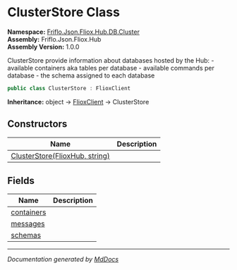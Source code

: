 ﻿<!--  
  <auto-generated>   
    The contents of this file were generated by a tool.  
    Changes to this file may be list if the file is regenerated  
  </auto-generated>   
-->

# ClusterStore Class

**Namespace:** [Friflo.Json.Fliox.Hub.DB.Cluster](../index.md)  
**Assembly:** Friflo.Json.Fliox.Hub  
**Assembly Version:** 1.0.0

ClusterStore provide information about databases hosted by the Hub:             \- available containers aka tables per database             \- available commands per database             \- the schema assigned to each database

```csharp
public class ClusterStore : FlioxClient
```

**Inheritance:** object → [FlioxClient](../../../Client/FlioxClient/index.md) → ClusterStore

## Constructors

| Name                                                    | Description |
| ------------------------------------------------------- | ----------- |
| [ClusterStore(FlioxHub, string)](constructors/index.md) |             |

## Fields

| Name                               | Description |
| ---------------------------------- | ----------- |
| [containers](fields/containers.md) |             |
| [messages](fields/messages.md)     |             |
| [schemas](fields/schemas.md)       |             |

___

*Documentation generated by [MdDocs](https://github.com/ap0llo/mddocs)*
